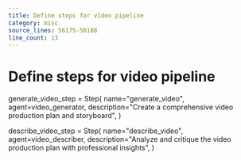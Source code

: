 ```yaml
---
title: Define steps for video pipeline
category: misc
source_lines: 56175-56188
line_count: 13
---
```


# Define steps for video pipeline
generate_video_step = Step(
    name="generate_video",
    agent=video_generator,
    description="Create a comprehensive video production plan and storyboard",
)

describe_video_step = Step(
    name="describe_video",
    agent=video_describer,
    description="Analyze and critique the video production plan with professional insights",
)


